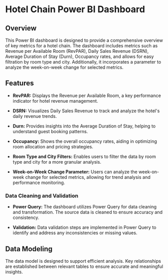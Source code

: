 # Hotel Chain Power BI Dashboard

## Overview

This Power BI dashboard is designed to provide a comprehensive overview of key metrics for a hotel chain. The dashboard includes metrics such as Revenue per Available Room (RevPAR), Daily Sales Revenue (DSRN), Average Duration of Stay (Durn), Occupancy rates, and allows for easy filtration by room type and city. Additionally, it incorporates a parameter to analyze the week-on-week change for selected metrics.

## Features

- **RevPAR:** Displays the Revenue per Available Room, a key performance indicator for hotel revenue management.

- **DSRN:** Visualizes Daily Sales Revenue to track and analyze the hotel's daily revenue trends.

- **Durn:** Provides insights into the Average Duration of Stay, helping to understand guest booking patterns.

- **Occupancy:** Shows the overall occupancy rates, aiding in optimizing room allocation and pricing strategies.

- **Room Type and City Filters:** Enables users to filter the data by room type and city for a more granular analysis.

- **Week-on-Week Change Parameter:** Users can analyze the week-on-week change for selected metrics, allowing for trend analysis and performance monitoring.

### Data Cleaning and Validation

- **Power Query:** The dashboard utilizes Power Query for data cleaning and transformation. The source data is cleaned to ensure accuracy and consistency.

- **Validation:** Data validation steps are implemented in Power Query to identify and address any inconsistencies or missing values.

## Data Modeling

The data model is designed to support efficient analysis. Key relationships are established between relevant tables to ensure accurate and meaningful insights.



